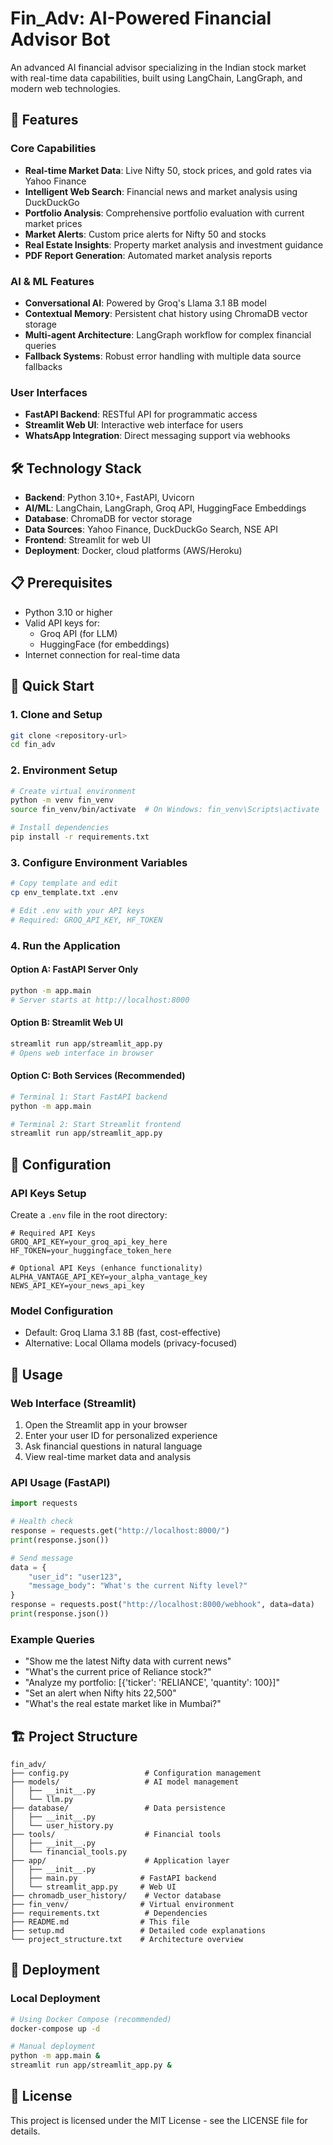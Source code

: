 # Fin_Adv: AI-Powered Financial Advisor Bot

An advanced AI financial advisor specializing in the Indian stock market with real-time data capabilities, built using LangChain, LangGraph, and modern web technologies.

## 🚀 Features

### Core Capabilities

- **Real-time Market Data**: Live Nifty 50, stock prices, and gold rates via Yahoo Finance
- **Intelligent Web Search**: Financial news and market analysis using DuckDuckGo
- **Portfolio Analysis**: Comprehensive portfolio evaluation with current market prices
- **Market Alerts**: Custom price alerts for Nifty 50 and stocks
- **Real Estate Insights**: Property market analysis and investment guidance
- **PDF Report Generation**: Automated market analysis reports

### AI & ML Features

- **Conversational AI**: Powered by Groq's Llama 3.1 8B model
- **Contextual Memory**: Persistent chat history using ChromaDB vector storage
- **Multi-agent Architecture**: LangGraph workflow for complex financial queries
- **Fallback Systems**: Robust error handling with multiple data source fallbacks

### User Interfaces

- **FastAPI Backend**: RESTful API for programmatic access
- **Streamlit Web UI**: Interactive web interface for users
- **WhatsApp Integration**: Direct messaging support via webhooks

## 🛠️ Technology Stack

- **Backend**: Python 3.10+, FastAPI, Uvicorn
- **AI/ML**: LangChain, LangGraph, Groq API, HuggingFace Embeddings
- **Database**: ChromaDB for vector storage
- **Data Sources**: Yahoo Finance, DuckDuckGo Search, NSE API
- **Frontend**: Streamlit for web UI
- **Deployment**: Docker, cloud platforms (AWS/Heroku)

## 📋 Prerequisites

- Python 3.10 or higher
- Valid API keys for:
  - Groq API (for LLM)
  - HuggingFace (for embeddings)
- Internet connection for real-time data

## 🚀 Quick Start

### 1. Clone and Setup

```bash
git clone <repository-url>
cd fin_adv
```

### 2. Environment Setup

```bash
# Create virtual environment
python -m venv fin_venv
source fin_venv/bin/activate  # On Windows: fin_venv\Scripts\activate

# Install dependencies
pip install -r requirements.txt
```

### 3. Configure Environment Variables

```bash
# Copy template and edit
cp env_template.txt .env

# Edit .env with your API keys
# Required: GROQ_API_KEY, HF_TOKEN
```

### 4. Run the Application

#### Option A: FastAPI Server Only

```bash
python -m app.main
# Server starts at http://localhost:8000
```

#### Option B: Streamlit Web UI

```bash
streamlit run app/streamlit_app.py
# Opens web interface in browser
```

#### Option C: Both Services (Recommended)

```bash
# Terminal 1: Start FastAPI backend
python -m app.main

# Terminal 2: Start Streamlit frontend
streamlit run app/streamlit_app.py
```

## 🔧 Configuration

### API Keys Setup

Create a `.env` file in the root directory:

```env
# Required API Keys
GROQ_API_KEY=your_groq_api_key_here
HF_TOKEN=your_huggingface_token_here

# Optional API Keys (enhance functionality)
ALPHA_VANTAGE_API_KEY=your_alpha_vantage_key
NEWS_API_KEY=your_news_api_key
```

### Model Configuration

- Default: Groq Llama 3.1 8B (fast, cost-effective)
- Alternative: Local Ollama models (privacy-focused)

## 📖 Usage

### Web Interface (Streamlit)

1. Open the Streamlit app in your browser
2. Enter your user ID for personalized experience
3. Ask financial questions in natural language
4. View real-time market data and analysis

### API Usage (FastAPI)

```python
import requests

# Health check
response = requests.get("http://localhost:8000/")
print(response.json())

# Send message
data = {
    "user_id": "user123",
    "message_body": "What's the current Nifty level?"
}
response = requests.post("http://localhost:8000/webhook", data=data)
print(response.json())
```

### Example Queries

- "Show me the latest Nifty data with current news"
- "What's the current price of Reliance stock?"
- "Analyze my portfolio: [{'ticker': 'RELIANCE', 'quantity': 100}]"
- "Set an alert when Nifty hits 22,500"
- "What's the real estate market like in Mumbai?"

## 🏗️ Project Structure

```
fin_adv/
├── config.py                 # Configuration management
├── models/                   # AI model management
│   ├── __init__.py
│   └── llm.py
├── database/                 # Data persistence
│   ├── __init__.py
│   └── user_history.py
├── tools/                    # Financial tools
│   ├── __init__.py
│   └── financial_tools.py
├── app/                      # Application layer
│   ├── __init__.py
│   ├── main.py              # FastAPI backend
│   └── streamlit_app.py     # Web UI
├── chromadb_user_history/    # Vector database
├── fin_venv/                # Virtual environment
├── requirements.txt          # Dependencies
├── README.md                # This file
├── setup.md                 # Detailed code explanations
└── project_structure.txt    # Architecture overview
```

## 🚀 Deployment

### Local Deployment

```bash
# Using Docker Compose (recommended)
docker-compose up -d

# Manual deployment
python -m app.main &
streamlit run app/streamlit_app.py &
```



## 📄 License

This project is licensed under the MIT License - see the LICENSE file for details.

